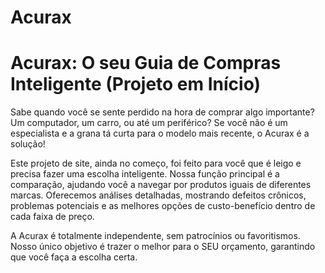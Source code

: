 # Acurax

# Acurax: O seu Guia de Compras Inteligente (Projeto em Início)

Sabe quando você se sente perdido na hora de comprar algo importante? Um computador, um carro, ou até um periférico? Se você não é um especialista e a grana tá curta para o modelo mais recente, o Acurax é a solução!

Este projeto de site, ainda no começo, foi feito para você que é leigo e precisa fazer uma escolha inteligente. Nossa função principal é a comparação, ajudando você a navegar por produtos iguais de diferentes marcas. Oferecemos análises detalhadas, mostrando defeitos crônicos, problemas potenciais e as melhores opções de custo-benefício dentro de cada faixa de preço.

A Acurax é totalmente independente, sem patrocínios ou favoritismos. Nosso único objetivo é trazer o melhor para o SEU orçamento, garantindo que você faça a escolha certa.
